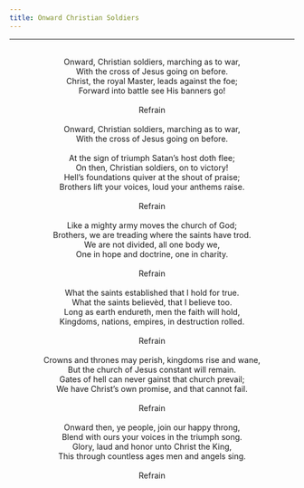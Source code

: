 ```yaml
---
title: Onward Christian Soldiers
---
```


---
<center>
<br/>
Onward, Christian soldiers, marching as to war,<br/>
With the cross of Jesus going on before.<br/>
Christ, the royal Master, leads against the foe;<br/>
Forward into battle see His banners go!<br/>
<br/>
Refrain<br/>
<br/>
Onward, Christian soldiers, marching as to war,<br/>
With the cross of Jesus going on before.<br/>
<br/>
At the sign of triumph Satan’s host doth flee;<br/>
On then, Christian soldiers, on to victory!<br/>
Hell’s foundations quiver at the shout of praise;<br/>
Brothers lift your voices, loud your anthems raise.<br/>
<br/>
Refrain<br/>
<br/>
Like a mighty army moves the church of God;<br/>
Brothers, we are treading where the saints have trod.<br/>
We are not divided, all one body we,<br/>
One in hope and doctrine, one in charity.<br/>
<br/>
Refrain<br/>
<br/>
What the saints established that I hold for true.<br/>
What the saints believèd, that I believe too.<br/>
Long as earth endureth, men the faith will hold,<br/>
Kingdoms, nations, empires, in destruction rolled.<br/>
<br/>
Refrain<br/>
<br/>
Crowns and thrones may perish, kingdoms rise and wane,<br/>
But the church of Jesus constant will remain.<br/>
Gates of hell can never gainst that church prevail;<br/>
We have Christ’s own promise, and that cannot fail.<br/>
<br/>
Refrain<br/>
<br/>
Onward then, ye people, join our happy throng,<br/>
Blend with ours your voices in the triumph song.<br/>
Glory, laud and honor unto Christ the King,<br/>
This through countless ages men and angels sing.<br/>
<br/>
Refrain<br/>

</center>